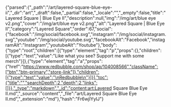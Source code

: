 {"parsed":{"_path":"/art/layered-square-blue-eye-ii","_dir":"art","_draft":false,"_partial":false,"_locale":"","_empty":false,"title":"Layered Square | Blue Eye II","description":null,"img":"/img/art/blue eye v2.png","cover":"/img/art/blue eye v2.png","alt":"Layered Square | Blue Eye II","category":"Layered Square","order":67,"social":{"facebook":"/img/social/facebook.svg","instagram":"/img/social/instagram.svg","youtube":"/img/social/youtube.svg","facebookAlt":"Facebook","instagramAlt":"Instagram","youtubeAlt":"Youtube"},"body":{"type":"root","children":[{"type":"element","tag":"p","props":{},"children":[{"type":"text","value":"Like what you see? Support me with some merch"}]},{"type":"element","tag":"a","props":{"href":"https://www.redbubble.com/shop/ap/104008566","className":["btn","btn-primary","store-link"]},"children":[{"type":"text","value":"\nRedbubble\n"}]}],"toc":{"title":"","searchDepth":2,"depth":2,"links":[]}},"_type":"markdown","_id":"content:art:Layered Square Blue Eye II.md","_source":"content","_file":"art/Layered Square Blue Eye II.md","_extension":"md"},"hash":"Fr6wjlYyIJ"}